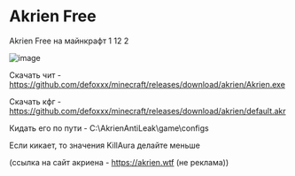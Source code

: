 # Akrien Free


Akrien Free на майнкрафт 1 12 2

![image](https://user-images.githubusercontent.com/53594431/201526505-2931d5c3-05ce-424d-8eaa-f0147eaccb98.png)

Скачать чит - https://github.com/defoxxx/minecraft/releases/download/akrien/Akrien.exe

Скачать кфг - https://github.com/defoxxx/minecraft/releases/download/akrien/default.akr

Кидать его по пути - C:\AkrienAntiLeak\game\configs

Если кикает, то значения KillAura делайте меньше


(ссылка на сайт акриена - https://akrien.wtf (не реклама))

